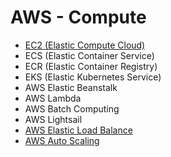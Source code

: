# AWS - Compute
- [EC2 (Elastic Compute Cloud)](EC2.md)
- ECS (Elastic Container Service)
- ECR (Elastic Container Registry)
- EKS (Elastic Kubernetes Service)
- AWS Elastic Beanstalk
- AWS Lambda
- AWS Batch Computing
- AWS Lightsail
- [AWS Elastic Load Balance](ELB.md)
- [AWS Auto Scaling](EC2AutoScaling.md)